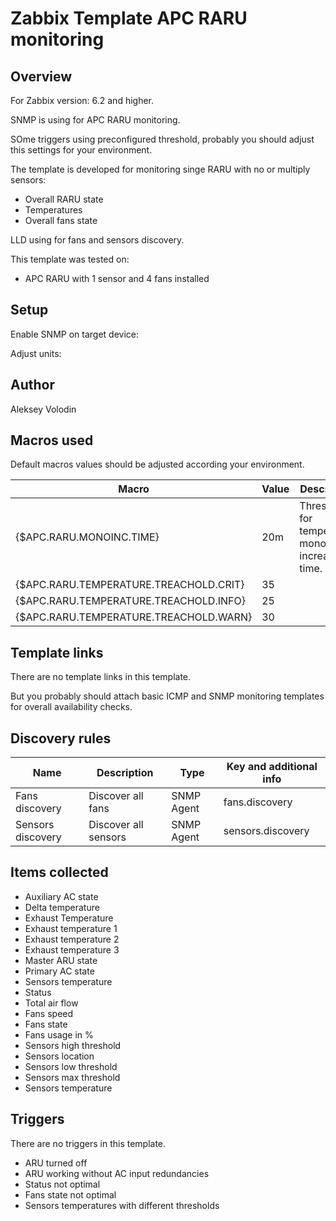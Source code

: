 # Zabbix Template APC RARU monitoring

## Overview
For Zabbix version: 6.2 and higher.

SNMP is using for APC RARU monitoring.

SOme triggers using preconfigured threshold, probably you should adjust this settings for your environment.

The template is developed for monitoring singe RARU with no or multiply sensors:
* Overall RARU state
* Temperatures
* Overall fans state


LLD using for fans and sensors discovery.

This template was tested on:
* APC RARU with 1 sensor and 4 fans installed

## Setup
Enable SNMP on target device:


Adjust units:


## Author

Aleksey Volodin


## Macros used

Default macros values should be adjusted according your environment.

|Macro|Value|Description|
|-----|-----|-----|
|{$APC.RARU.MONOINC.TIME}|20m|Threshold for temperature mono increasing time.|
|{$APC.RARU.TEMPERATURE.TREACHOLD.CRIT}|35||
|{$APC.RARU.TEMPERATURE.TREACHOLD.INFO}|25||
|{$APC.RARU.TEMPERATURE.TREACHOLD.WARN}|30||

## Template links

There are no template links in this template.

But you probably should attach basic ICMP and SNMP monitoring templates for overall availability checks.

## Discovery rules

|Name|Description|Type|Key and additional info|
|----|-----------|----|----|
|Fans discovery|Discover all fans|SNMP Agent|fans.discovery|
|Sensors discovery|Discover all sensors|SNMP Agent|sensors.discovery|

## Items collected

* Auxiliary AC state
* Delta temperature
* Exhaust Temperature
* Exhaust temperature 1
* Exhaust temperature 2
* Exhaust temperature 3
* Master ARU state
* Primary AC state
* Sensors temperature
* Status
* Total air flow
* Fans speed
* Fans state
* Fans usage in %
* Sensors high threshold
* Sensors location
* Sensors low threshold
* Sensors max threshold
* Sensors temperature



## Triggers

There are no triggers in this template.

* ARU turned off
* ARU working without AC input redundancies
* Status not optimal
* Fans state not optimal
* Sensors temperatures with different thresholds
